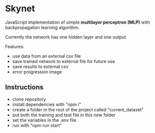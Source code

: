 # Skynet
JavaScript implementation of simple **multilayer perceptron (MLP)** with backpropagation learning algorithm.

Currently the network has one hidden layer and one output.

Features:
- use data from an external csv file
- save trained network to external file for future use
- save results to external csv
- error progression image

## Instructions
- clone repository
- install dependencies with "npm i"
- create a folder in the root of the project called "current_dataset"
- put both the training and test file in this new folder
- set the variables in the .env file
- run with "npm run start"